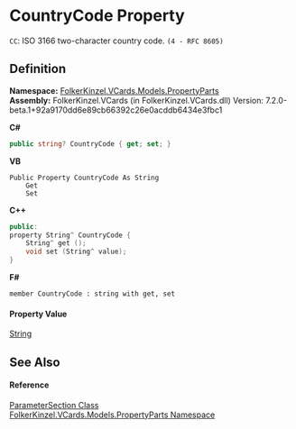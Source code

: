 # CountryCode Property


`CC`: ISO 3166 two-character country code. `(4 - RFC 8605)`



## Definition
**Namespace:** <a href="dbd283d2-4531-056c-7d94-281acad42316.md">FolkerKinzel.VCards.Models.PropertyParts</a>  
**Assembly:** FolkerKinzel.VCards (in FolkerKinzel.VCards.dll) Version: 7.2.0-beta.1+92a9170dd6e89cb66392c26e0acddb6434e3fbc1

**C#**
``` C#
public string? CountryCode { get; set; }
```
**VB**
``` VB
Public Property CountryCode As String
	Get
	Set
```
**C++**
``` C++
public:
property String^ CountryCode {
	String^ get ();
	void set (String^ value);
}
```
**F#**
``` F#
member CountryCode : string with get, set
```



#### Property Value
<a href="https://learn.microsoft.com/dotnet/api/system.string" target="_blank" rel="noopener noreferrer">String</a>

## See Also


#### Reference
<a href="9ce61c6e-887e-11ed-315e-910e380fb81e.md">ParameterSection Class</a>  
<a href="dbd283d2-4531-056c-7d94-281acad42316.md">FolkerKinzel.VCards.Models.PropertyParts Namespace</a>  
